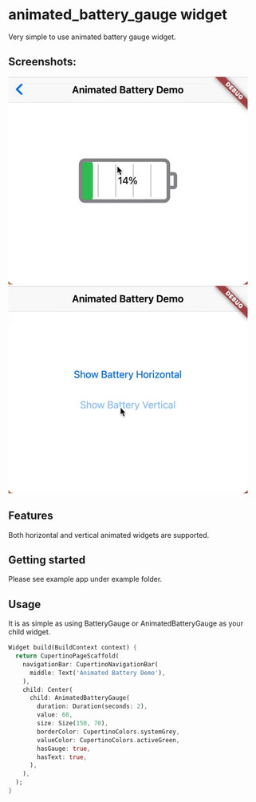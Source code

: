 # animated_battery_gauge widget

Very simple to use animated battery gauge widget.

## Screenshots:
![](https://github.com/shiniwat/animated_battery_gauge/blob/main/demo/animated_battery_horizontal.gif)
![](https://github.com/shiniwat/animated_battery_gauge/blob/main/demo/animated_battery_vertical.gif)

## Features

Both horizontal and vertical animated widgets are supported.

## Getting started

Please see example app under example folder.

## Usage

It is as simple as using BatteryGauge or AnimatedBatteryGauge as your child widget.

```dart
Widget build(BuildContext context) {
  return CupertinoPageScaffold(
    navigationBar: CupertinoNavigationBar(
      middle: Text('Animated Battery Demo'),
    ),
    child: Center(
      child: AnimatedBatteryGauge(
        duration: Duration(seconds: 2),
        value: 60,
        size: Size(150, 70),
        borderColor: CupertinoColors.systemGrey,
        valueColor: CupertinoColors.activeGreen,
        hasGauge: true,
        hasText: true,
      ),
    ),
  );
}
```
